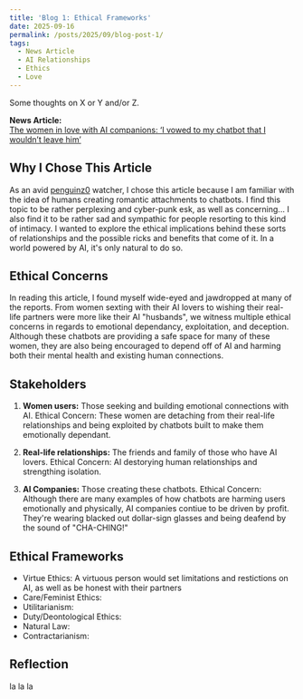 ```yaml
---
title: 'Blog 1: Ethical Frameworks'
date: 2025-09-16
permalink: /posts/2025/09/blog-post-1/
tags:
  - News Article
  - AI Relationships
  - Ethics
  - Love
---
```


Some thoughts on X or Y and/or Z.

**News Article:**  
[The women in love with AI companions: ‘I vowed to my chatbot that I wouldn’t leave him’](https://www.theguardian.com/technology/2025/sep/09/ai-chatbot-love-relationships)

Why I Chose This Article
---
As an avid [penguinz0](https://www.youtube.com/@penguinz0) watcher, I chose this article because I am familiar with the idea of humans creating romantic attachments to chatbots. I find this topic to be rather perplexing and cyber-punk esk, as well as concerning... I also find it to be rather sad and sympathic for people resorting to this kind of intimacy. I wanted to explore the ethical implications behind these sorts of relationships and the possible ricks and benefits that come of it. In a world powered by AI, it's only natural to do so.

Ethical Concerns
---
In reading this article, I found myself wide-eyed and jawdropped at many of the reports. From women sexting with their AI lovers to wishing their real-life partners were more like their AI "husbands", we witness multiple ethical concerns in regards to emotional dependancy, exploitation, and deception. Although these chatbots are providing a safe space for many of these women, they are also being encouraged to depend off of AI and harming both their mental health and existing human connections.

Stakeholders
---
1. **Women users:** Those seeking and building emotional connections with AI. 
Ethical Concern: These women are detaching from their real-life relationships and being exploited by chatbots built to make them emotionally dependant.

2. **Real-life relationships:** The friends and family of those who have AI lovers. 
Ethical Concern: AI destorying human relationships and strengthing isolation.

3. **AI Companies:** Those creating these chatbots.
Ethical Concern: Although there are many examples of how chatbots are harming users emotionally and physically, AI companies contiue to be driven by profit. They're wearing blacked out dollar-sign glasses and being deafend by the sound of "CHA-CHING!"

Ethical Frameworks
---
- Virtue Ethics: A virtuous person would set limitations and restictions on AI, as well as be honest with their partners 
- Care/Feminist Ethics:
- Utilitarianism:
- Duty/Deontological Ethics:
- Natural Law:
- Contractarianism:

Reflection
---
la la la